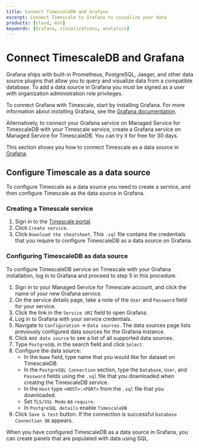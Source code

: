 ```yaml
---
title: Connect TimescaleDB and Grafana
excerpt: Connect Timescale to Grafana to visualize your data
products: [cloud, mst]
keywords: [Grafana, visualizations, analytics]
---
```


# Connect TimescaleDB and Grafana

Grafana ships with built-in Prometheus, PostgreSQL, Jaeger, and other data
source plugins that allow you to query and visualize data from a compatible
database. To add a data source in Grafana you must be signed as a user with
organization administration role privileges.

To connect Grafana with Timescale, start by installing Grafana. For more
information about installing Grafana, see the
[Grafana documentation][grafana-install].

Alternatively, to connect your Grafana service on Managed Service for
TimescaleDB with your Timescale service, create a Grafana service on Managed
Service for TimescaleDB. You can try it for free for 30 days.

This section shows you how to connect Timescale as a data source in [Grafana][grafana-homepage].

## Configure Timescale as a data source

To configure Timescale as a data source you need to create a service,
and then configure Timescale as the data source in Grafana.

<Procedure>

### Creating a Timescale service

1.  Sign in to the [Timescale portal][tsc-portal].
1.  Click `Create service`.
1.  Click `Download the cheatsheet`. This `.sql` file contains the credentials
    that you require to configure TimescaleDB as a data source on Grafana.

</Procedure>

<Procedure>

### Configuring TimescaleDB as data source

To configure TimescaleDB service on Timescale with your Grafana
installation, log in to Grafana and proceed to step 5 in this procedure.

1.  Sign in to your Managed Service for Timescale account, and click the name of
    your new Grafana service.
1.  On the service details page, take a note of the `User` and `Password` field for
    your service.
1.  Click the link in the `Service URI` field to open Grafana.
1.  Log in to Grafana with your service credentials.
1.  Navigate to `Configuration` → `Data sources`. The data sources page lists
    previously configured data sources for the Grafana instance.
1.  Click `Add data source` to see a list of all supported data sources.
1.  Type `PostgreSQL` in the search field and click `Select`.
1.  Configure the data source:
    *   In the `Name` field, type name that you would like for dataset on TimescaleDB.
    *   In the `PostgreSQL Connection` section, type the  `Database`, `User`,
        and `Password` fields using the `.sql` file that you downloaded when
        creating the TimescaleDB service.
    *   In the `Host` type `<HOST>:<PORT>` from the `.sql` file that you downloaded.
    *   Set `TLS/SSL Mode` as `require`.
    *   In `PostgreSQL details` enable `TimescaleDB`
1.  Click `Save & test` button. If the connection is successful
    `Database Connection OK` appears.

</Procedure>

When you have configured TimescaleDB as a data source in Grafana, you can create
panels that are populated with data using SQL.

[grafana-homepage]: https://grafana.com/
[tsc-portal]: https://console.cloud.timescale.com/
[grafana-install]: https://grafana.com/docs/grafana/latest/installation/

